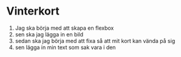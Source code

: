 # Vinterkort

1. Jag ska börja med att skapa en flexbox
2. sen ska jag lägga in en bild 
3. sedan ska jag börja med att fixa så att mit kort kan vända på sig
4. sen lägga in min text som sak vara i den


